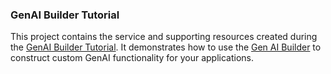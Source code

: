 ### GenAI Builder Tutorial

This project contains the service and supporting resources created during the [GenAI Builder Tutorial](/docs/system/tutorials/genaibuilder.md).  It demonstrates how to use the [Gen AI Builder](/docs/system/genaibuilder.md) to construct custom GenAI functionality for your applications.
